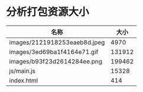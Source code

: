 # 分析打包资源大小 
| 名称 | 大小 |
| --- | --- |
| images/2121918253eaeb8d.jpeg | 4970 |
| images/3ed69ba1f4164e71.gif | 131912 |
| images/b93f23d2614284ee.png | 199462 |
| js/main.js | 15328 |
| index.html | 414 |